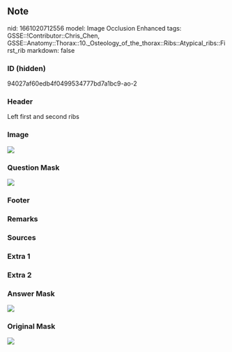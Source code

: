 ## Note
nid: 1661020712556
model: Image Occlusion Enhanced
tags: GSSE::!Contributor::Chris_Chen, GSSE::Anatomy::Thorax::10._Osteology_of_the_thorax::Ribs::Atypical_ribs::First_rib
markdown: false

### ID (hidden)
94027af60edb4f0499534777bd7a1bc9-ao-2

### Header
Left first and second ribs

### Image
<img src="tmpmqxq_u0p.png">

### Question Mask
<img src="94027af60edb4f0499534777bd7a1bc9-ao-2-Q.svg">

### Footer


### Remarks


### Sources


### Extra 1


### Extra 2


### Answer Mask
<img src="94027af60edb4f0499534777bd7a1bc9-ao-2-A.svg">

### Original Mask
<img src="94027af60edb4f0499534777bd7a1bc9-ao-O.svg">
